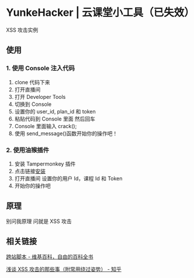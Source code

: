 # YunkeHacker | 云课堂小工具（已失效）

XSS 攻击实例

## 使用

### 1. 使用 Console 注入代码

1. clone 代码下来
2. 打开直播间
3. 打开 Developer Tools
4. 切换到 Console
5. 设置你的 user_id, plan_id 和 token
6. 粘贴代码到 Console 里面 然后回车
7. Console 里面输入 crack();
8. 使用 send_message()函数开始你的操作吧！

### 2. 使用油猴插件

1. 安装 Tampermonkey 插件
2. 点击链接[安装](https://github.com/zHElEARN/YunkeHacker/raw/master/YunkeHacker.user.js)
3. 打开直播间 设置你的用户 Id，课程 Id 和 Token
4. 开始你的操作吧

## 原理

别问我原理 问就是 XSS 攻击

## 相关链接

[跨站脚本 - 维基百科，自由的百科全书](https://zh.wikipedia.org/wiki/XSS)

[浅谈 XSS 攻击的那些事（附常用绕过姿势） - 知乎](https://zhuanlan.zhihu.com/p/26177815)
